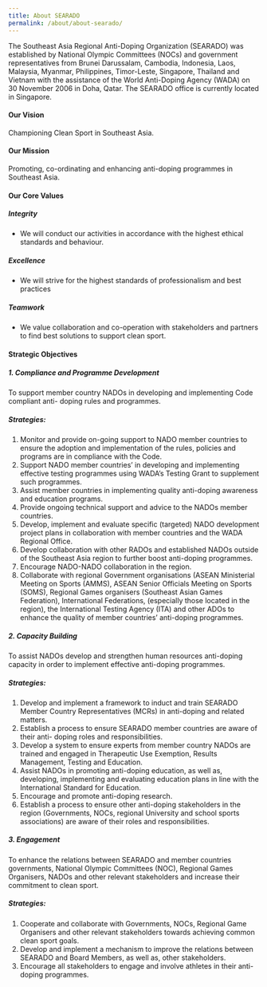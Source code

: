 ```yaml
---
title: About SEARADO
permalink: /about/about-searado/
---
```

The Southeast Asia Regional Anti-Doping Organization (SEARADO) was established by National Olympic Committees (NOCs) and government representatives from Brunei Darussalam, Cambodia, Indonesia, Laos, Malaysia, Myanmar, Philippines, Timor-Leste, Singapore, Thailand and Vietnam with the assistance of the World Anti-Doping Agency (WADA) on 30 November 2006 in Doha, Qatar. The SEARADO office is currently located in Singapore.

#### **Our Vision** 
Championing Clean Sport in Southeast Asia. 

#### **Our Mission**
Promoting, co-ordinating and enhancing anti-doping programmes in Southeast Asia.

#### **Our Core Values**
##### **Integrity**
- We will conduct our activities in accordance with the highest ethical standards and behaviour.

##### **Excellence**
- We will strive for the highest standards of professionalism and best practices

##### **Teamwork**
- We value collaboration and co-operation with stakeholders and partners to find best solutions to support clean sport.

#### **Strategic Objectives**
##### **1. Compliance and Programme Development**
To support member country NADOs in developing and implementing Code compliant anti- doping rules and programmes.
##### **Strategies:**
1. Monitor and provide on-going support to NADO member countries to ensure the adoption and implementation of the rules, policies and programs are in compliance with the Code.
2. Support NADO member countries’ in developing and implementing effective testing programmes using WADA’s Testing Grant to supplement such programmes.
3. Assist member countries in implementing quality anti-doping awareness and education programs.
4. Provide ongoing technical support and advice to the NADOs member countries.
5. Develop, implement and evaluate specific (targeted) NADO development project plans in collaboration with member countries and the WADA Regional Office.
6. Develop collaboration with other RADOs and established NADOs outside of the Southeast Asia region to further boost anti-doping programmes.
7. Encourage NADO-NADO collaboration in the region.
8. Collaborate with regional Government organisations (ASEAN Ministerial Meeting on
Sports (AMMS), ASEAN Senior Officials Meeting on Sports (SOMS), Regional Games organisers (Southeast Asian Games Federation), International Federations, (especially those located in the region), the International Testing Agency (ITA) and other ADOs to enhance the quality of member countries’ anti-doping programmes.

##### **2. Capacity Building**
To assist NADOs develop and strengthen human resources anti-doping capacity in order to implement effective anti-doping programmes.
##### **Strategies:**
1. Develop and implement a framework to induct and train SEARADO Member Country Representatives (MCRs) in anti-doping and related matters.
2. Establish a process to ensure SEARADO member countries are aware of their anti- doping roles and responsibilities.
3. Develop a system to ensure experts from member country NADOs are trained and engaged in Therapeutic Use Exemption, Results Management, Testing and Education.
4. Assist NADOs in promoting anti-doping education, as well as, developing, implementing and evaluating education plans in line with the International Standard for Education.
5. Encourage and promote anti-doping research.
6. Establish a process to ensure other anti-doping stakeholders in the region (Governments, NOCs, regional University and school sports associations) are aware of their roles and responsibilities.

##### **3. Engagement**
To enhance the relations between SEARADO and member countries governments, National Olympic Committees (NOC), Regional Games Organisers, NADOs and other relevant stakeholders and increase their commitment to clean sport.
##### **Strategies:**
1. Cooperate and collaborate with Governments, NOCs, Regional Game Organisers and other relevant stakeholders towards achieving common clean sport goals.
2. Develop and implement a mechanism to improve the relations between SEARADO and Board Members, as well as, other stakeholders.
3. Encourage all stakeholders to engage and involve athletes in their anti-doping programmes.
